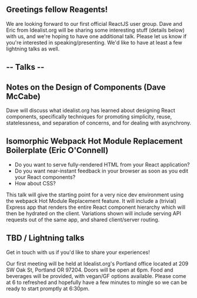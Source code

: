 ## Greetings fellow Reagents!

We are looking forward to our first official ReactJS user group. Dave and Eric from Idealist.org will be sharing some interesting stuff (details below) with us, and we're hoping to have one additional talk. Please let us know if you're interested in speaking/presenting. We'd like to have at least a few lightning talks as well.

## -- Talks --

## Notes on the Design of Components (Dave McCabe)
Dave will discuss what idealist.org has learned about designing React components, specifically techniques for promoting simplicity, reuse, statelessness, and separation of concerns, and for dealing with asynchrony.

## Isomorphic Webpack Hot Module Replacement Boilerplate (Eric O'Connell)
- Do you want to serve fully-rendered HTML from your React application? 
- Do you want near-instant feedback in your browser as soon as you edit your React components? 
- How about CSS? 

This talk will give the starting point for a very nice dev environment using the webpack Hot Module Replacement feature. It will include a (trivial) Express app that renders the entire React component hierarchy which will then be hydrated on the client. Variations shown will include serving API requests out of the same app, and shared client/server routing.

## TBD / Lightning talks
Get in touch with us if you'd like to share your experiences!

Our first meeting will be held at Idealist.org's Portland office located at 209 SW Oak St, Portland OR 97204. Doors will be open at 6pm. Food and beverages will be provided, with vegan/GF options available. Please come at 6 to refreshed and hopefully have a few minutes to mingle so we can be ready to start promptly at 6:30pm.


